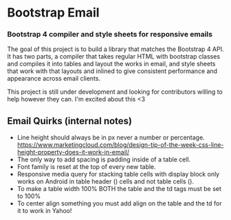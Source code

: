 # Bootstrap Email
### Bootstrap 4 compiler and style sheets for responsive emails

The goal of this project is to build a library that matches the Bootstrap 4 API. It has two parts, a compiler that takes regular HTML with bootstrap classes and compiles it into tables and layout the works in email, and style sheets that work with that layouts and inlined to give consistent performance and appearance across email clients.

This project is still under development and looking for contributors willing to help however they can. I'm excited about this <3

## Email Quirks (internal notes)

- Line height should always be in px never a number or percentage. https://www.marketingcloud.com/blog/design-tip-of-the-week-css-line-height-property-does-it-work-in-email/
- The only way to add spacing is padding inside of a table cell.
- Font family is reset at the top of every new table.
- Responsive media query for stacking table cells with display block only works on Android in table header (<th>) cells and not table cells (<td>).
- To make a table width 100% BOTH the table and the td tags must be set to 100%
- To center align something you must add align on the table and the td for it to work in Yahoo!
